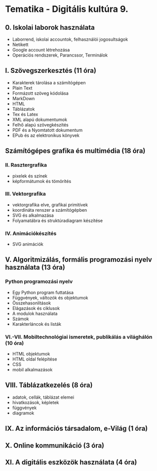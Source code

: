 # Tematika - Digitális kultúra 9.

## 0. Iskolai laborok használata

- Laborrend, iskolai accountok, felhasználói jogosultságok
- Netikett
- Google account létrehozása
- Operációs rendszerek, Parancssor, Terminálok

## I. Szövegszerkesztés (11 óra)

- Karakterek tárolása a számítógépen
- Plain Text
- Formázott szöveg kódolása
- MarkDown
- HTML
- Táblázatok
- Tex és Latex
- XML alapú dokumentumok
- Felhő alapú szövegkészítés
- PDF és a Nyomtatott dokumentum
- EPub és az elektronikus könyvek

## Számítógépes grafika és multimédia (18 óra)

### II. Rasztergrafika

- pixelek és színek
- képformátumok és tömörítés

### III. Vektorgrafika

- vektorgrafika elve, grafikai primitívek
- koordináta renszer a számítógépben
- SVG és alkalmazása
- Folyamatábra és struktúradiagram készítése

### IV. Animációkészítés

- SVG animációk

## V. Algoritmizálás, formális programozási nyelv használata (13 óra)

### Python programozási nyelv

- Egy Python program futtatása
- Függvények, változók és objektumok
- Összehasonlítások
- Elágazások és ciklusok
- A modulok használata
- Számok
- Karakterláncok és listák

### VI.-VII. Mobiltechnológiai ismeretek, publikálás a világhálón (10 óra)

- HTML objektumok
- HTML oldal felépítése
- CSS
- mobil alkalmazások

## VIII. Táblázatkezelés (8 óra)

- adatok, cellák, táblázat elemei
- hivatkozások, képletek
- függvények
- diagramok

## IX. Az információs társadalom, e-Világ (1 óra)

## X. Online kommunikáció (3 óra)

## XI. A digitális eszközök használata (4 óra)